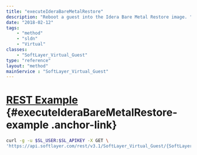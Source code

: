 ```yaml
---
title: "executeIderaBareMetalRestore"
description: "Reboot a guest into the Idera Bare Metal Restore image. "
date: "2018-02-12"
tags:
    - "method"
    - "sldn"
    - "Virtual"
classes:
    - "SoftLayer_Virtual_Guest"
type: "reference"
layout: "method"
mainService : "SoftLayer_Virtual_Guest"
---
```


# [REST Example](#executeIderaBareMetalRestore-example) <a href="/article/rest/"><i class="fas fa-question"></i></a> {#executeIderaBareMetalRestore-example .anchor-link} 
```bash
curl -g -u $SL_USER:$SL_APIKEY -X GET \
'https://api.softlayer.com/rest/v3.1/SoftLayer_Virtual_Guest/{SoftLayer_Virtual_GuestID}/executeIderaBareMetalRestore'
```
